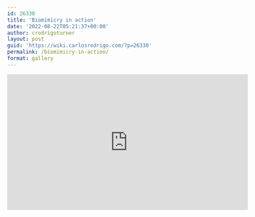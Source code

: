 ```yaml
---
id: 26330
title: 'Biomimicry in action'
date: '2022-08-22T05:21:37+00:00'
author: crodrigoturner
layout: post
guid: 'https://wiki.carlosrodrigo.com/?p=26330'
permalink: /biomimicry-in-action/
format: gallery
---
```


<iframe allow="accelerometer; autoplay; clipboard-write; encrypted-media; gyroscope; picture-in-picture" allowfullscreen="" frameborder="0" height="315" loading="lazy" src="https://www.youtube.com/embed/k_GFq12w5WU" title="YouTube video player" width="560"></iframe>